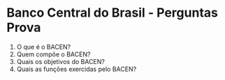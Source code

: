 # Banco Central do Brasil - Perguntas Prova

1. O que é o BACEN?
2. Quem compõe o BACEN?
3. Quais os objetivos do BACEN?
4. Quais as funções exercidas pelo BACEN?